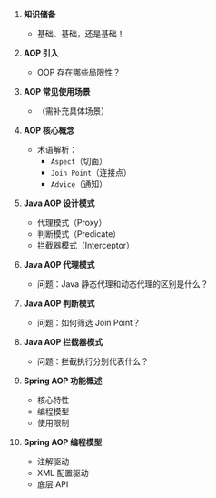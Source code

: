 1. ​**知识储备**  
   - 基础、基础，还是基础！

2. ​**AOP 引入**  
   - OOP 存在哪些局限性？

3. ​**AOP 常见使用场景**  
   - （需补充具体场景）

4. ​**AOP 核心概念**  
   - 术语解析：  
     - `Aspect`（切面）  
     - `Join Point`（连接点）  
     - `Advice`（通知）  

5. ​**Java AOP 设计模式**  
   - 代理模式（Proxy）  
   - 判断模式（Predicate）  
   - 拦截器模式（Interceptor）  

6. ​**Java AOP 代理模式**  
   - 问题：Java 静态代理和动态代理的区别是什么？

7. ​**Java AOP 判断模式**  
   - 问题：如何筛选 Join Point？

8. ​**Java AOP 拦截器模式**  
   - 问题：拦截执行分别代表什么？

9. ​**Spring AOP 功能概述**  
   - 核心特性  
   - 编程模型  
   - 使用限制  

10. ​**Spring AOP 编程模型**  
    - 注解驱动  
    - XML 配置驱动  
    - 底层 API  